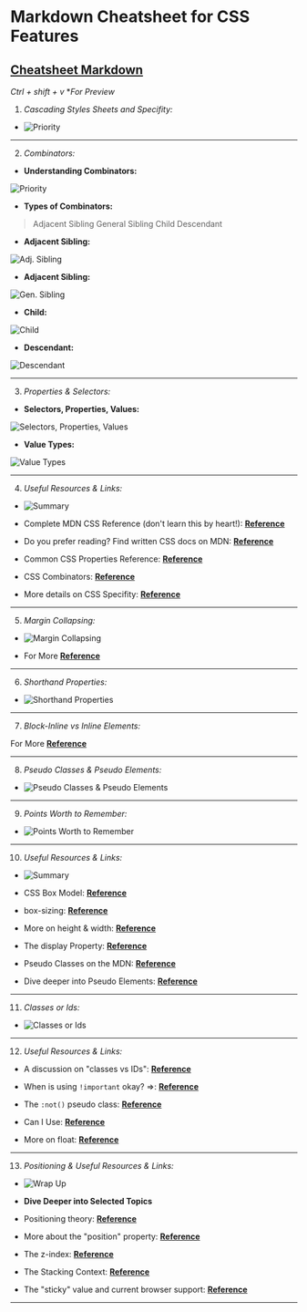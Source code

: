 # Markdown Cheatsheet for CSS Features

## [Cheatsheet Markdown](https://www.markdownguide.org/cheat-sheet/)

*Ctrl + shift + v* **For Preview*

1. *Cascading Styles Sheets and Specifity:*

* ![Priority](image.png)

---

2. *Combinators:*

* **Understanding Combinators:**

![Priority](image-2.png)

* **Types of Combinators:**

> Adjacent Sibling
> General Sibling
> Child
> Descendant

* **Adjacent Sibling:**

![Adj. Sibling](image-3.png)

* **Adjacent Sibling:**

![Gen. Sibling](image-4.png)

* **Child:**

![Child](image-5.png)

* **Descendant:**

![Descendant](image-6.png)

---

3. *Properties & Selectors:*

* **Selectors, Properties, Values:**

![Selectors, Properties, Values](image-7.png)

* **Value Types:**

![Value Types](image-8.png)

---

4. *Useful Resources & Links:*

* ![Summary](image-9.png)

* Complete MDN CSS Reference (don't learn this by heart!): **[Reference]('https://developer.mozilla.org/en-US/docs/Web/CSS/Reference')**

* Do you prefer reading? Find written CSS docs on MDN: **[Reference]('https://developer.mozilla.org/en-US/docs/Web/CSS')**

* Common CSS Properties Reference: **[Reference]('https://developer.mozilla.org/en-US/docs/Web/CSS/CSS_Properties_Reference')**

* CSS Combinators: **[Reference]('https://developer.mozilla.org/en-US/docs/Learn/CSS/Introduction_to_CSS/Combinators_and_multiple_selectors')**

* More details on CSS Specifity: **[Reference]('https://developer.mozilla.org/en-US/docs/Web/CSS/Specificity')**

---

5. *Margin Collapsing:*

* ![Margin Collapsing](image-10.png)

* For More **[Reference]('https://developer.mozilla.org/en-US/docs/Web/CSS/CSS_Box_Model/Mastering_margin_collapsing')**

---

6. *Shorthand Properties:*

* ![Shorthand Properties](image-11.png)

---

7. *Block-Inline vs Inline Elements:*

For More **[Reference]('https://academind.com/learn/html/beginner-s-guide/diving-deeper-into-html#block-level-vs-inline-elements')**

---

8. *Pseudo Classes & Pseudo Elements:*

* ![Pseudo Classes & Pseudo Elements](image-12.png)

---

9. *Points Worth to Remember:*

* ![Points Worth to Remember](image-13.png)

---

10. *Useful Resources & Links:*

* ![Summary](image-14.png)

* CSS Box Model: **[Reference]('https://developer.mozilla.org/en-US/docs/Learn/CSS/Introduction_to_CSS/Box_model')**

* box-sizing: **[Reference]('https://developer.mozilla.org/en-US/docs/Web/CSS/box-sizing')**

* More on height & width: **[Reference]('https://www.w3schools.com/css/css_dimension.asp')**

* The display  Property: **[Reference]('https://developer.mozilla.org/en-US/docs/Web/CSS/display')**

* Pseudo Classes on the MDN: **[Reference]('https://developer.mozilla.org/en-US/docs/Web/CSS/Pseudo-classes')**

* Dive deeper into Pseudo Elements: **[Reference]('https://developer.mozilla.org/en-US/docs/Web/CSS/Pseudo-elements')**

---

11. *Classes or Ids:*

* ![Classes or Ids](image-15.png)

---

12. *Useful Resources & Links:*

* A discussion on "classes vs IDs": **[Reference]('https://stackoverflow.com/questions/12889362/difference-between-id-and-class-in-css-and-when-to-use-it')**

* When is using `!important`  okay? =>: **[Reference]('https://css-tricks.com/when-using-important-is-the-right-choice')**

* The `:not()`  pseudo class: **[Reference]('https://developer.mozilla.org/en-US/docs/Web/CSS/:not')**

* Can I Use: **[Reference]('https://caniuse.com/')**

* More on float: **[Reference]('https://developer.mozilla.org/en-US/docs/Web/CSS/float')**

---

13. *Positioning & Useful Resources & Links:*

* ![Wrap Up](image-16.png)

* **Dive Deeper into Selected Topics**

* Positioning theory: **[Reference]('https://developer.mozilla.org/en-US/docs/Learn/CSS/CSS_layout/Positioning')**

* More about the "position" property: **[Reference]('https://developer.mozilla.org/en-US/docs/Web/CSS/position')**

* The z-index: **[Reference]('https://developer.mozilla.org/en-US/docs/Web/CSS/z-index')**

* The Stacking Context: **[Reference]('https://developer.mozilla.org/en-US/docs/Web/CSS/CSS_Positioning/Understanding_z_index/The_stacking_context')**

* The "sticky" value and current browser support: **[Reference]('https://caniuse.com/#search=sticky')**

---